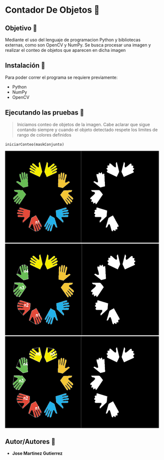 # Contador De Objetos :eyes:

## Objetivo :dart:
Mediante el uso del lenguaje de programacion Python y bibliotecas externas, como son OpenCV y NumPy. Se busca procesar una imagen y realizar el conteo de objetos que aparecen en dicha imagen

## Instalación :wrench:
Para poder correr el programa se requiere previamente:
* Python
* NumPy
* OpenCV

## Ejecutando las pruebas :memo:
> Iniciamos conteo de objetos de la imagen. Cabe aclarar que sigue contando siempre y cuando el objeto detectado respete los limites de rango de colores definidos
```
iniciarConteo(maskConjunto)
```
<img height="300px" width="600px" scale="50%" src="https://github.com/martinez022jose/Contador-De-Objetos/blob/master/screenShotsReadMe/contadorN1.PNG"/>

<img height="300px" width="600px" scale="50%" src="https://github.com/martinez022jose/Contador-De-Objetos/blob/master/screenShotsReadMe/contadorN4.PNG"/>

<img height="300px" width="600px" scale="50%" src="https://github.com/martinez022jose/Contador-De-Objetos/blob/master/screenShotsReadMe/contadorN6.PNG"/>

## Autor/Autores :pushpin:
* **Jose Martinez Gutierrez**
